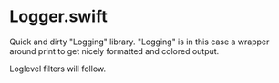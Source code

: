 # Logger.swift

Quick and dirty "Logging" library. "Logging" is in this case a wrapper around print to get nicely formatted and colored output.

Loglevel filters will follow.
